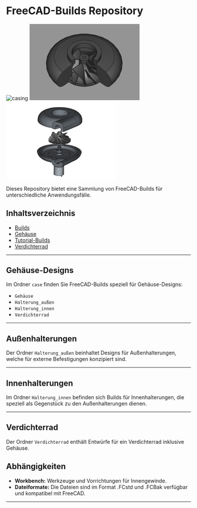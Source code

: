 # FreeCAD-Builds Repository

<p float="left">
  <img src="case/Gehäuse/case.png" alt="casing" width="279.2"/>
  <img src="Verdichterrad/Zentrifugalkompressor.png" alt="Turbocharger" width="300"/> 
  <img src="Verdichterrad/Turbine/total_assembly.pdf" alt="total_assembly" width="300"/> 
</p>

Dieses Repository bietet eine Sammlung von FreeCAD-Builds für unterschiedliche Anwendungsfälle.

## Inhaltsverzeichnis

- [Builds](builds)
- [Gehäuse](case)
- [Tutorial-Builds](tutorial_builds)
- [Verdichterrad](Verdichterrad)

---

## Gehäuse-Designs

Im Ordner `case` finden Sie FreeCAD-Builds speziell für Gehäuse-Designs:
- `Gehäuse`
- `Halterung_außen`
- `Halterung_innen`
- `Verdichterrad`

---

## Außenhalterungen

Der Ordner `Halterung_außen` beinhaltet Designs für Außenhalterungen, welche für externe Befestigungen konzipiert sind.

---

## Innenhalterungen

Im Ordner `Halterung_innen` befinden sich Builds für Innenhalterungen, die speziell als Gegenstück zu den Außenhalterungen dienen.

---

## Verdichterrad

Der Ordner `Verdichterrad` enthält Entwürfe für ein Verdichterrad inklusive Gehäuse.

## Abhängigkeiten

- **Workbench:** Werkzeuge und Vorrichtungen für Innengewinde.
- **Dateiformate:** Die Dateien sind im Format .FCstd und .FCBak verfügbar und kompatibel mit FreeCAD.

---
